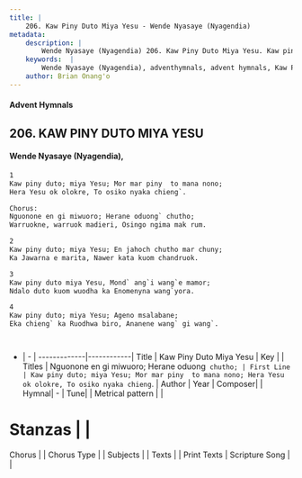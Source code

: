 ```yaml
---
title: |
    206. Kaw Piny Duto Miya Yesu - Wende Nyasaye (Nyagendia)
metadata:
    description: |
        Wende Nyasaye (Nyagendia) 206. Kaw Piny Duto Miya Yesu. Kaw piny duto; miya Yesu; Mor mar piny  to mana nono; Hera Yesu ok olokre, To osiko nyaka chieng`.  Chorus: Nguonone en gi miwuoro; Herane oduong` chutho; Warruokne, warruok madieri, Osingo ngima mak rum.  
    keywords:  |
        Wende Nyasaye (Nyagendia), adventhymnals, advent hymnals, Kaw Piny Duto Miya Yesu, Kaw piny duto; miya Yesu; Mor mar piny  to mana nono; Hera Yesu ok olokre, To osiko nyaka chieng`.. Nguonone en gi miwuoro; Herane oduong` chutho;
    author: Brian Onang'o
---
```


#### Advent Hymnals
## 206. KAW PINY DUTO MIYA YESU
####  Wende Nyasaye (Nyagendia),

```txt
1
Kaw piny duto; miya Yesu; Mor mar piny  to mana nono;
Hera Yesu ok olokre, To osiko nyaka chieng`.

Chorus:
Nguonone en gi miwuoro; Herane oduong` chutho;
Warruokne, warruok madieri, Osingo ngima mak rum.

2
Kaw piny duto; miya Yesu; En jahoch chutho mar chuny;
Ka Jawarna e marita, Nawer kata kuom chandruok.

3
Kaw piny duto miya Yesu, Mond` ang`i wang`e mamor;
Ndalo duto kuom wuodha ka Enomenyna wang`yora.

4
Kaw piny duto; miya Yesu; Ageno msalabane;
Eka chieng` ka Ruodhwa biro, Ananene wang` gi wang`.




```

- |   -  |
-------------|------------|
Title | Kaw Piny Duto Miya Yesu |
Key |  |
Titles | Nguonone en gi miwuoro; Herane oduong` chutho; |
First Line | Kaw piny duto; miya Yesu; Mor mar piny  to mana nono; Hera Yesu ok olokre, To osiko nyaka chieng`. |
Author | 
Year | 
Composer| |
Hymnal|  - |
Tune|  |
Metrical pattern | |
# Stanzas |  |
Chorus |  |
Chorus Type |  |
Subjects | |
Texts |  |
Print Texts | 
Scripture Song |  |
    
